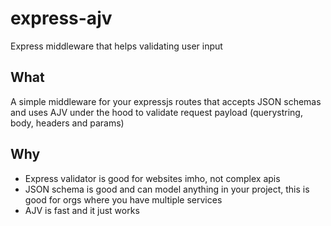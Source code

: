# express-ajv
Express middleware that helps validating user input

## What
A simple middleware for your expressjs routes that accepts JSON schemas and uses AJV under the hood to validate request payload (querystring, body, headers and params)

## Why
* Express validator is good for websites imho, not complex apis
* JSON schema is good and can model anything in your project, this is good for orgs where you have multiple services
* AJV is fast and it just works

